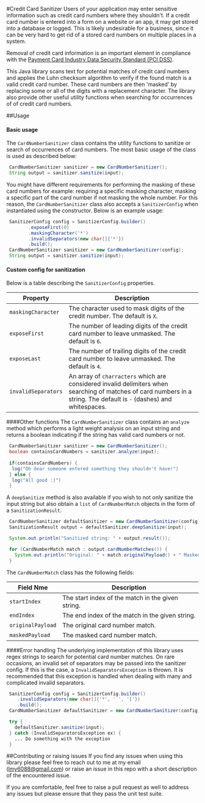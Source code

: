 #Credit Card Sanitizer
Users of your application may enter sensitive information such as credit card numbers where they 
shouldn't. If a credit card number is entered into a form on a website or an app, it may get stored 
into a database or logged. This is likely undesirable for a business, since it can
be very hard to get rid of a stored card numbers on multiple places in a system.

Removal of credit card information is an important element in compliance with the [Payment Card Industry
Data Security Standard (PCI DSS)](https://www.pcisecuritystandards.org).

This Java library scans text for potential matches of credit card numbers and applies the Luhn 
checksum algorithm to verify if the found match is a valid credit card number. These card numbers 
are then 'masked' by replacing some or all of the digits with a replacement character. The library 
also provide other useful utility functions when searching for occurrences of of credit card numbers.

##Usage
#### Basic usage
The `CardNumberSanitizer` class contains the utility functions to sanitize or search of occurrences 
of card numbers. The most basic usage of the class is used as described below:

```java
 CardNumberSanitizer sanitizer = new CardNumberSanitizer();
 String output = sanitizer.sanitize(input);
```

You might have different requirements for performing the masking of these card numbers for example: 
requiring a specific masking character, masking a specific part of the card number if not masking the 
whole number. For this reason, the `CardNumberSanitizer` class also accepts a `SanitizerConfig` when 
instantiated using the constructor. Below is an example usage:

```java
 SanitizerConfig config = SanitizerConfig.builder()
        .exposeFirst(0)
        .maskingCharacter('*')
        .invalidSeparators(new char[]{'*'})
        .build();
 CardNumberSanitizer sanitizer = new CardNumberSanitizer(config);
 String output = sanitizer.sanitize(input);
```

#### Custom config for sanitization
Below is a table describing the `SanitizerConfig` properties.

Property                  | Description
------------------------- | -----------
`maskingCharacter`        | The character used to mask digits of the credit number.  The default is `X`.
`exposeFirst`             | The number of leading digits of the credit card number to leave unmasked. The default is `6`.
`exposeLast`              | The number of trailing digits of the credit card number to leave unmasked. The default is `4`.
`invalidSeparators`       | An array of `charracters` which are considered invalid delimiters when searching of matches of card numbers in a string. The default is `-` (dashes) and whitespaces.


####Other functions
The `CardNumberSanitizer` class contains an `analyze` method which performs a light weight analysis 
on an input string and returns a boolean indicating if the string has valid card numbers or not.

```java
 CardNumberSanitizer sanitizer = new CardNumberSanitizer();
 boolean containsCardNumbers = sanitizer.analyze(input);
 
 if(containsCardNumbers) {
  log("Oh dear someone entered something they shouldn't have!")
 } else {
  log("All good :)")
 }
```

A `deepSanitize` method is also available if you wish to not only sanitize the input string but also 
obtain a `list` of `CardNumberMatch` objects in the form of a `SanitizationResult`.

```java
 CardNumberSanitizer defaultSanitizer = new CardNumberSanitizer(config);
 SanitizationResult output = defaultSanitizer.deepSanitize(input);

 System.out.println("Sanitized string: " + output.result());

 for (CardNumberMatch match : output.cardNumberMatches()) {
   System.out.println("Original: " + match.originalPayload() + " Masked: " + match.maskedPayload());
 }
```
The `CardNumberMatch` class has the following fields:

Field Nme                 | Description
------------------------- | -----------
`startIndex`         | The start index of the match in the given string.
`endIndex`           | The end index of the match in the given string.
`originalPayload`    | The original card number match.
`maskedPayload`      | The masked card number match.

####Error handling
The underlying implementation of this library uses regex strings to search for potential card number 
matches. On rare occasions, an invalid set of separators may be passed into the sanitizer config. If this 
is the case, a `InvalidSeparatorsException` is thrown. It is recommended that this exception is handled 
when dealing with many and complicated invalid separators.

```java
 SanitizerConfig config = SanitizerConfig.builder()
    .invalidSeparators(new char[]{'*', ' ', '['})
    .build();
 CardNumberSanitizer defaultSanitizer = new CardNumberSanitizer(config);

 try {
   defaultSanitizer.sanitize(input);
 } catch (InvalidSeparatorsException ex) {
   ... Do something with the exception
 }
```

##Contributing or raising issues
If you find any issues when using this library please feel free to reach out to me at my email 
(lmy6088@gmail.com) or raise an issue in this repo with a short description of the encountered issue. 

If you are comfortable, feel free to raise a pull request as well to address any issues but please 
ensure that they pass the unit test suite.